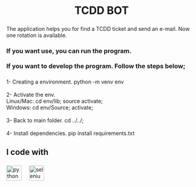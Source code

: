 <h1 align="center">TCDD BOT</h1>

###

<p align="left">The application helps you for find a TCDD ticket and send an e-mail. Now one rotation is available.</p>

###

<h3 align="left">If you want use, you can run the program.<br><br>If you want to develop the program. Follow the steps below;</h3>

###

<p align="left">1- Creating a environment. python -m venv env<br><br>2- Activate the env. <br>Linux/Mac: cd env/lib; source activate;<br>Windows: cd env/Source; activate;<br><br>3- Back to main folder. cd ../../;<br><br>4- Install dependencies. pip install requirements.txt</p>

###

<h2 align="left">I code with</h2>

###

<div align="left">
  <img src="https://cdn.jsdelivr.net/gh/devicons/devicon/icons/python/python-original.svg" height="40" alt="python logo"  />
  <img width="12" />
  <img src="https://cdn.simpleicons.org/selenium/43B02A" height="40" alt="selenium logo"  />
</div>

###
